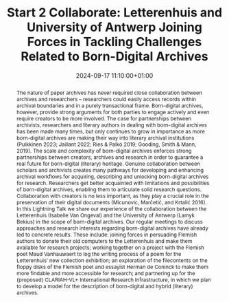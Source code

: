 ---
abstract: "The nature of paper archives has never required close collaboration between
  archives and researchers – researchers could easily access records within archival
  boundaries and in a purely transactional frame. Born-digital archives, however,
  provide strong arguments for both parties to engage actively and even require creators
  to be more involved. The case for partnerships between archivists, researchers and
  literary authors in dealing with born-digital archives has been made many times,
  but only continues to grow in importance as more born-digital archives are making
  their way into literary archival institutions (Pulkkinen 2023; Jaillant 2022; Ries
  & Palkó 2019; Gooding, Smith & Mann, 2019). \nThe scale and complexity of born-digital
  archives enforces strong partnerships between creators, archives and research in
  order to guarantee a real future for born-digital (literary) heritage. Genuine collaboration
  between scholars and archivists creates many pathways for developing and enhancing
  archival workflows for acquiring, describing and unlocking born-digital archives
  for research. Researchers get better acquainted with limitations and possibilities
  of born-digital archives, enabling them to articulate solid research questions.
  Collaboration with creators is no less important, as they play a crucial role in
  the preservation of their digital documents (Micunovic, Marčetić, and Krtalić 2016).\nIn
  this Lightning Talk we share our experience of the collaboration between the Letterenhuis
  (Isabelle Van Ongeval) and the University of Antwerp (Lamyk Bekius) in the scope
  of born-digital archives. Our regular meetings to discuss approaches and research
  interests regarding born-digital archives have already led to concrete results.
  These include: joining forces in persuading Flemish authors to donate their old
  computers to the Letterenhuis and make them available for research projects; working
  together on a project with the Flemish poet Maud Vanhauwaert to log the writing
  process of a poem for the Letterenhuis’ new collection exhibition; an exploration
  of the filecontents on the floppy disks of the Flemish poet and essayist Herman
  de Coninck to make them more findable and more accessible for research; and partnering
  up for the (proposed) CLARIAH-VL+ International Research Infrastructure, in which
  we plan to develop a model for the description of born-digital and hybrid (literary)
  archives."
creators:
- Lamyk Bekius
- ' isabelle van ongeval'
date: 2024-09-17 11:10:00+01:00
document_url: https://zenodo.org/records/13745238/download/pdf
grand_parent: iPRES
institutions: []
keywords:
- managing access
- start 2 preserve
landing_page_url: https://zenodo.org/records/13745238
language: eng
layout: publication
license: Creative Commons Attribution 4.0 (CC-BY-4.0)
notes_url: https://docs.google.com/document/d/1q7uNrEVGePdeRV2G9qDrO4AfNgIr2YY_xpKU99e61Yo/edit#heading=h.aar4tupij1po
parent: iPRES 2024
publication_type: lightning talk
size: null
slides_url: https://zenodo.org/records/13759303
source_name: iPRES
stream_url: ''
title: 'Start 2 Collaborate: Letterenhuis and University of Antwerp Joining Forces
  in Tackling Challenges Related to Born-Digital Archives'
year: 2024
---